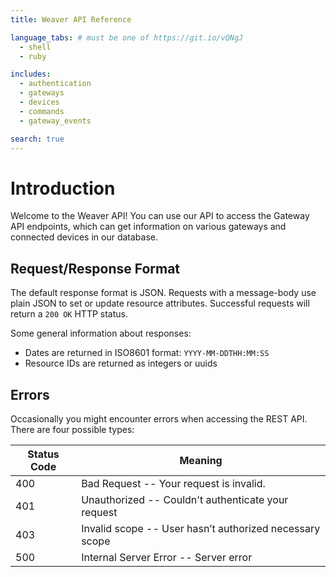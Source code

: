 ```yaml
---
title: Weaver API Reference

language_tabs: # must be one of https://git.io/vQNgJ
  - shell
  - ruby

includes:
  - authentication
  - gateways
  - devices
  - commands
  - gateway_events

search: true
---
```


# Introduction

Welcome to the Weaver API! You can use our API to access the Gateway API endpoints, which can get information on various gateways and connected devices in our database.

## Request/Response Format

The default response format is JSON. Requests with a message-body use plain JSON to set or update resource attributes. Successful requests will return a `200 OK` HTTP status.

Some general information about responses:

- Dates are returned in ISO8601 format: `YYYY-MM-DDTHH:MM:SS`
- Resource IDs are returned as integers or uuids

## Errors

Occasionally you might encounter errors when accessing the REST API. There are four possible types:

Status Code | Meaning
---------- | -------
400 | Bad Request -- Your request is invalid.
401 | Unauthorized -- Couldn't authenticate your request
403 | Invalid scope -- User hasn’t authorized necessary scope
500 | Internal Server Error -- Server error
